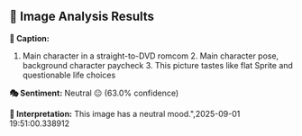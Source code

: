 ## 📸 Image Analysis Results

**📝 Caption:**

1. Main character in a straight-to-DVD romcom 2. Main character pose, background character paycheck 3. This picture tastes like flat Sprite and questionable life choices

**🎭 Sentiment:** Neutral 😐 (63.0% confidence)

**💭 Interpretation:** This image has a neutral mood.",2025-09-01 19:51:00.338912
